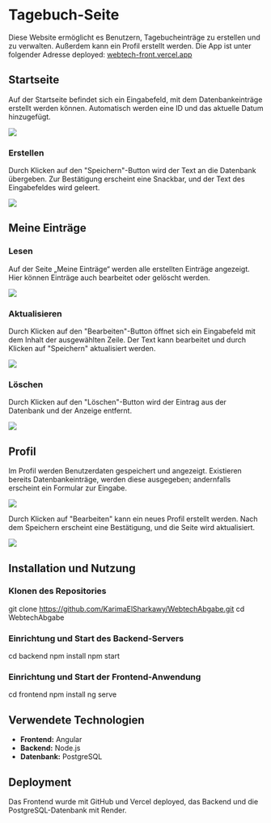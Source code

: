# Tagebuch-Seite

Diese Website ermöglicht es Benutzern, Tagebucheinträge zu erstellen und zu verwalten. Außerdem kann ein Profil erstellt werden. Die App ist unter folgender Adresse deployed: [webtech-front.vercel.app](https://webtech-front.vercel.app)

## Startseite

Auf der Startseite befindet sich ein Eingabefeld, mit dem Datenbankeinträge erstellt werden können. Automatisch werden eine ID und das aktuelle Datum hinzugefügt.

![](https://github.com/KarimaElSharkawy/WebtechAbgabe/assets/92715986/f85d4770-d5c4-4918-b8ce-02c12de54f26)

### Erstellen

Durch Klicken auf den "Speichern"-Button wird der Text an die Datenbank übergeben. Zur Bestätigung erscheint eine Snackbar, und der Text des Eingabefeldes wird geleert.

![](https://github.com/KarimaElSharkawy/WebtechAbgabe/assets/92715986/832ec45d-2ddc-46fe-aa62-d65b6f9eeb7f)

## Meine Einträge

### Lesen

Auf der Seite „Meine Einträge“ werden alle erstellten Einträge angezeigt. Hier können Einträge auch bearbeitet oder gelöscht werden.

![](https://github.com/KarimaElSharkawy/WebtechAbgabe/assets/92715986/63a52e31-3b98-4c9b-a2ec-f5bc6be6f7ce)

### Aktualisieren

Durch Klicken auf den "Bearbeiten"-Button öffnet sich ein Eingabefeld mit dem Inhalt der ausgewählten Zeile. Der Text kann bearbeitet und durch Klicken auf "Speichern" aktualisiert werden.

![](https://github.com/KarimaElSharkawy/WebtechAbgabe/assets/92715986/8f29cd95-0f80-41b5-b127-62cf6a350252)

### Löschen

Durch Klicken auf den "Löschen"-Button wird der Eintrag aus der Datenbank und der Anzeige entfernt.

![](https://github.com/KarimaElSharkawy/WebtechAbgabe/assets/92715986/afc8bf62-6ea2-4e26-b84c-4f22797337a1)

## Profil

Im Profil werden Benutzerdaten gespeichert und angezeigt. Existieren bereits Datenbankeinträge, werden diese ausgegeben; andernfalls erscheint ein Formular zur Eingabe.

![](https://github.com/KarimaElSharkawy/WebtechAbgabe/assets/92715986/3dbf3200-9731-45e9-a4f3-5e7c4828a553)

Durch Klicken auf "Bearbeiten" kann ein neues Profil erstellt werden. Nach dem Speichern erscheint eine Bestätigung, und die Seite wird aktualisiert.

![](https://github.com/KarimaElSharkawy/WebtechAbgabe/assets/92715986/282261fe-1f88-4149-a6cc-6b4ecfa416d1)

## Installation und Nutzung

### Klonen des Repositories

git clone https://github.com/KarimaElSharkawy/WebtechAbgabe.git
cd WebtechAbgabe


### Einrichtung und Start des Backend-Servers

cd backend
npm install
npm start


### Einrichtung und Start der Frontend-Anwendung

cd frontend
npm install
ng serve


## Verwendete Technologien

- **Frontend:** Angular
- **Backend:** Node.js
- **Datenbank:** PostgreSQL

## Deployment

Das Frontend wurde mit GitHub und Vercel deployed, das Backend und die PostgreSQL-Datenbank mit Render.
